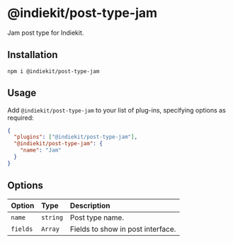# @indiekit/post-type-jam

Jam post type for Indiekit.

## Installation

`npm i @indiekit/post-type-jam`

## Usage

Add `@indiekit/post-type-jam` to your list of plug-ins, specifying options as required:

```json
{
  "plugins": ["@indiekit/post-type-jam"],
  "@indiekit/post-type-jam": {
    "name": "Jam"
  }
}
```

## Options

| Option   | Type     | Description                       |
| :------- | :------- | :-------------------------------- |
| `name`   | `string` | Post type name.                   |
| `fields` | `Array`  | Fields to show in post interface. |

